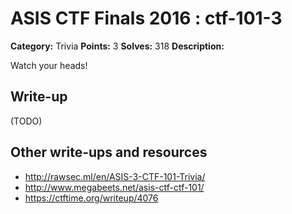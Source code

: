 # ASIS CTF Finals 2016 : ctf-101-3

**Category:** Trivia
**Points:** 3
**Solves:** 318
**Description:**

Watch your heads!

## Write-up

(TODO)

## Other write-ups and resources

* http://rawsec.ml/en/ASIS-3-CTF-101-Trivia/
* http://www.megabeets.net/asis-ctf-ctf-101/
* https://ctftime.org/writeup/4076
